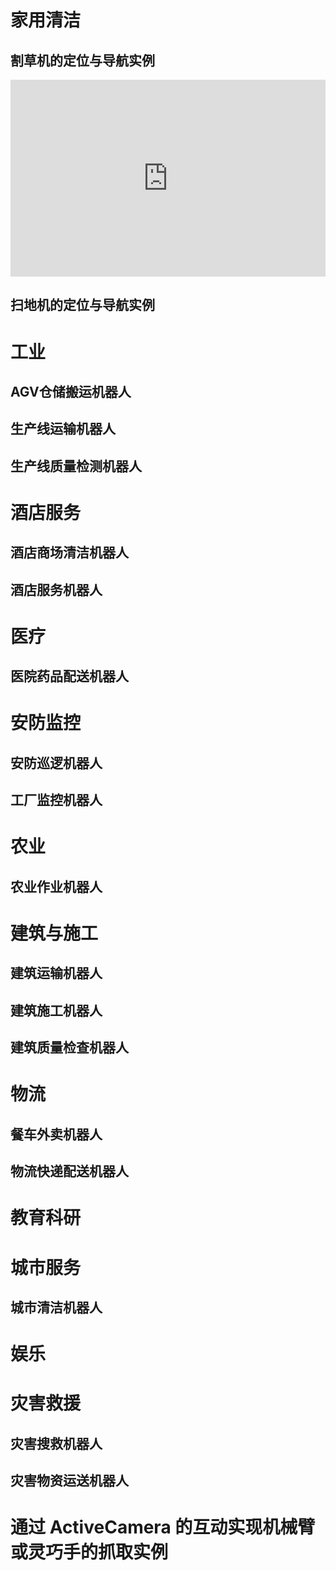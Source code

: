 # 家用清洁

## 割草机的定位与导航实例  

<iframe width="100%" height="315" src="https://cdn.robosense.cn/EM4/%E5%8F%91%E5%B8%83%E4%BC%9A%E5%9B%9E%E9%A1%BE.mp4" frameborder="0" allowfullscreen></iframe>  

## 扫地机的定位与导航实例  

# 工业  
## AGV仓储搬运机器人 
## 生产线运输机器人  
## 生产线质量检测机器人 

# 酒店服务  
## 酒店商场清洁机器人
## 酒店服务机器人

# 医疗  
## 医院药品配送机器人

# 安防监控  
## 安防巡逻机器人  
## 工厂监控机器人  

# 农业  
## 农业作业机器人

# 建筑与施工  
## 建筑运输机器人  
## 建筑施工机器人  
## 建筑质量检查机器人  

# 物流  
## 餐车外卖机器人  
## 物流快递配送机器人  

# 教育科研  

# 城市服务  
## 城市清洁机器人  

# 娱乐  

# 灾害救援  
## 灾害搜救机器人  
## 灾害物资运送机器人 

# 通过 ActiveCamera 的互动实现机械臂或灵巧手的抓取实例